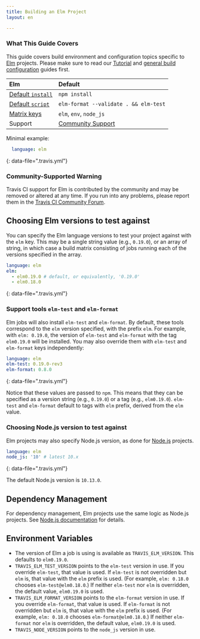 ```yaml
---
title: Building an Elm Project
layout: en

---
```


### What This Guide Covers

This guide covers build environment and configuration topics specific to
[Elm](https://elm-lang.org/) projects. Please make sure to read our
[Tutorial](/user/tutorial/) and
[general build configuration](/user/customizing-the-build/) guides first.

<aside markdown="block" class="ataglance">

| Elm                                         | Default                                   |
|:--------------------------------------------|:------------------------------------------|
| [Default `install`](#dependency-management) | `npm install`                             |
| [Default `script`](#default-build-script)   | `elm-format --validate . && elm-test`     |
| [Matrix keys](#build-matrix)                | `elm`, `env`, `node_js`                   |
| Support                                     | [Community Support](https://travis-ci.community/c/languages/elm) |

Minimal example:

```yaml
  language: elm
```
{: data-file=".travis.yml"}

</aside>

### Community-Supported Warning

Travis CI support for Elm is contributed by the community and may be removed
or altered at any time. If you run into any problems, please report them in the
[Travis CI Community Forum](https://travis-ci.community/c/languages/elm).

## Choosing Elm versions to test against

You can specify the Elm language versions to test your project against with the
`elm` key.
This may be a single string value (e.g., `0.19.0`), or an array of string, in
which case a build matrix consisting of jobs running each of the versions
specified in the array.

```yaml
language: elm
elm:
  - elm0.19.0 # default, or equivalently, '0.19.0'
  - elm0.18.0
```
{: data-file=".travis.yml"}

### Support tools `elm-test` and `elm-format`

Elm jobs will also install `elm-test` and `elm-format`.
By default, these tools correspond to the `elm` version specified, with the
prefix `elm`.
For example, with `elm: 0.19.0`, the version of `elm-test` and `elm-format`
with the tag `elm0.19.0` will be installed.
You may also override them with `elm-test` and `elm-format` keys independently:

```yaml
language: elm
elm-test: 0.19.0-rev3
elm-format: 0.8.0
```
{: data-file=".travis.yml"}

Notice that these values are passed to `npm`.
This means that they can be specified as a version string (e.g., `0.19.0`)
or a tag (e.g., `elm0.19.0`).
`elm-test` and `elm-format` default to tags with `elm` prefix, derived from the
`elm` value.

### Choosing Node.js version to test against

Elm projects may also specify Node.js version, as done for
[Node.js](/user/languages/javascript-with-nodejs/) projects.

```yaml
language: elm
node_js: '10' # latest 10.x
```
{: data-file=".travis.yml"}

The default Node.js version is `10.13.0`.

## Dependency Management

For dependency management, Elm projects use the same logic as Node.js projects.
See [Node.js documentation](/user/languages/javascript-with-nodejs/#dependency-management)
for details.

## Environment Variables

* The version of Elm a job is using is available as `TRAVIS_ELM_VERSION`.
  This defaults to `elm0.19.0`.
* `TRAVIS_ELM_TEST_VERSION` points to the `elm-test` version in use.
  If you override `elm-test`, that value is used.
  If `elm-test` is not overridden but `elm` is, that value with the `elm`
  prefix is used. (For example, `elm: 0.18.0` chooses `elm-test@elm0.18.0`.)
  If neither `elm-test` nor `elm` is overridden, the default value, `elm0.19.0`
  is used.
* `TRAVIS_ELM_FORMAT_VERSION` points to the `elm-format` version in use.
  If you override `elm-format`, that value is used.
  If `elm-format` is not overridden but `elm` is, that value with the `elm`
  prefix is used. (For example, `elm: 0.18.0` chooses `elm-format@elm0.18.0`.)
  If neither `elm-format` nor `elm` is overridden, the default value, `elm0.19.0`
  is used.
* `TRAVIS_NODE_VERSION` points to the `node_js` version in use.

